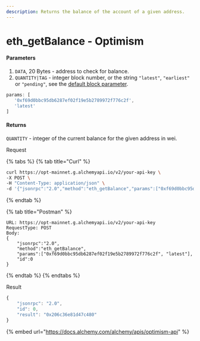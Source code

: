 ```yaml
---
description: Returns the balance of the account of a given address.
---
```


# eth\_getBalance - Optimism

#### Parameters

1. `DATA`, 20 Bytes - address to check for balance.
2. `QUANTITY|TAG` - integer block number, or the string `"latest"`, `"earliest"` or `"pending"`, see the [default block parameter](https://eth.wiki/json-rpc/API#the-default-block-parameter).

```javascript
params: [
   '0xf69d0bbc95db6287ef02f19e5b2789972f776c2f',
   'latest'
]
```

#### Returns

`QUANTITY` - integer of the current balance for the given address in wei.

Request

{% tabs %}
{% tab title="Curl" %}
```bash
curl https://opt-mainnet.g.alchemyapi.io/v2/your-api-key \
-X POST \
-H "Content-Type: application/json" \
-d '{"jsonrpc":"2.0","method":"eth_getBalance","params":["0xf69d0bbc95db6287ef02f19e5b2789972f776c2f", "latest"],"id":0}'
```
{% endtab %}

{% tab title="Postman" %}
```http
URL: https://opt-mainnet.g.alchemyapi.io/v2/your-api-key
RequestType: POST
Body: 
{
    "jsonrpc":"2.0",
    "method":"eth_getBalance",
    "params":["0xf69d0bbc95db6287ef02f19e5b2789972f776c2f", "latest"],
    "id":0
}
```
{% endtab %}
{% endtabs %}

Result

```javascript
{
    "jsonrpc": "2.0",
    "id": 0,
    "result": "0x206c36e81d47c480"
}
```

{% embed url="https://docs.alchemy.com/alchemy/apis/optimism-api" %}
